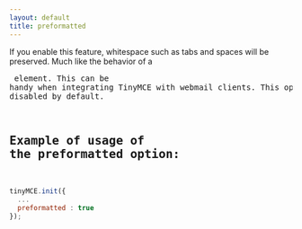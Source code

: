 ```yaml
---
layout: default
title: preformatted
---
```


If you enable this feature, whitespace such as tabs and spaces will be preserved. Much like the behavior of a <pre> element. This can be handy when integrating TinyMCE with webmail clients. This option is disabled by default.

## Example of usage of the preformatted option:

```js
tinyMCE.init({
  ...
  preformatted : true
});
```
